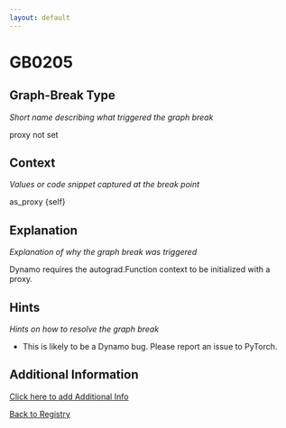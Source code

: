 ```yaml
---
layout: default
---
```

# GB0205

## Graph-Break Type
*Short name describing what triggered the graph break*

proxy not set

## Context
*Values or code snippet captured at the break point*

as_proxy {self}

## Explanation
*Explanation of why the graph break was triggered*

Dynamo requires the autograd.Function context to be initialized with a proxy.

## Hints
*Hints on how to resolve the graph break*

- This is likely to be a Dynamo bug. Please report an issue to PyTorch.


## Additional Information

<!-- ADDITIONAL INFORMATION START - Add custom information below this line -->

<!-- ADDITIONAL INFORMATION END -->


[Click here to add Additional Info](https://github.com/pytorch-labs/compile-graph-break-site/edit/main/docs/gb/gb0205.md)

[Back to Registry](../index.html)
